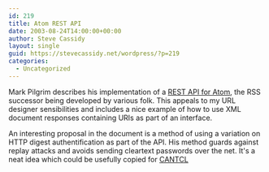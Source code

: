 ```yaml
---
id: 219
title: Atom REST API
date: 2003-08-24T14:00:00+00:00
author: Steve Cassidy
layout: single
guid: https://stevecassidy.net/wordpress/?p=219
categories:
  - Uncategorized
---
```

Mark Pilgrim describes his implementation of a  [REST API for Atom](http://diveintomark.org/archives/2003/08/18/atom_api_implementation), the RSS successor being developed by various folk. This appeals to my URL designer sensibilities and includes a nice example of how to use XML document responses containing URIs as part of an interface.

An interesting proposal in the document is a method of using a variation on HTTP digest authentification as part of the API. His method guards against replay attacks and avoids sending cleartext passwords over the net. It's a neat idea which could be usefully copied for [CANTCL](http://purl.org/tcl/cantcl/)
